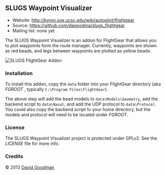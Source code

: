 ## SLUGS Waypoint Visualizer ##

*   Website: http://byron.soe.ucsc.edu/wiki/autopilot/flightgear
*   Source: https://github.com/dagoodma/slugs_flightgear
*   Mailing list: none yet

The SLUGS Waypoint Visualizer is an addon for FlightGear that allows you
to plot waypoints form the route manager. Currently, waypoints are shown
as red beads, and legs between waypoints are plotted as yellow beads.

![SLUGS FlightGear Addon](http://m4l3.com/slugs/slugs_flightgear.png)

### Installation ###

To install this addon, copy the ```data``` folder into your FlightGear
directory (aka *FGROOT* , typically ```C:\Program Files\FlightGear```).

The above step will add the bead models to ```data\Models\Geometry```, 
add the backend script to ```data\Nasal```, and add the UDP protocol
to ```data\Protocol```. You could also copy the backend script to your
home directory, but the models and protocol will need to be located
under *FGROOT*.


### License ###

The SLUGS Waypoint Visualizer project is protected under GPLv2.
See the *LICENSE* file for more info.


### Credits ###

&copy; 2013 [David Goodman](mailto:dagoodma@ucsc.edu)
